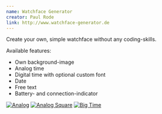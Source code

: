 ```yaml
---
name: Watchface Generator
creator: Paul Rode
link: http://www.watchface-generator.de
---
```


Create your own, simple watchface without any coding-skills.

Available features:

- Own background-image
- Analog time
- Digital time with optional custom font
- Date
- Free text
- Battery- and connection-indicator

[![Analog](http://www.watchface-generator.de/v2/watchfaces/20140130/ultra_analog/preview.png)](http://www.watchface-generator.de/v2/watchfaces/20140130/ultra_analog/) [![Analog Square](http://www.watchface-generator.de/wf/20140214/analog/preview.png)](http://www.watchface-generator.de/wf/20140214/analog/) [![Big Time](http://www.watchface-generator.de/wf/20140612/big_kredit_2/preview.png)](http://www.watchface-generator.de/wf/20140612/big_kredit_2/)
